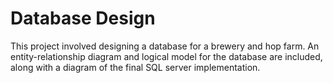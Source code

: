 # Database Design
This project involved designing a database for a brewery and hop farm. An entity-relationship diagram and logical model for the database are included, along with a diagram of the final SQL server implementation.
